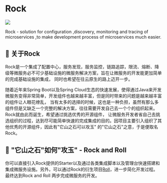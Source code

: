 # Rock

![](http://incrcloud.com:8080/rock.jpg)

Rock - solution for configuration ,discovery, monitoring and tracing of microservices ,to make development process of microservices much easier.


## 🥔 关于Rock
Rock是一个集成了配置中心，服务发现，服务监控，链路追踪，限流、熔断、降级等微服务必不可少基础设施的微服务解决方案，旨在让微服务的开发能更加简单的完成基础设施的集成，
同时也希望在往云原生的路上迈开一步。

随着近年来Spring Boot以及Spring Cloud生态的快速发展，使得通过Java来开发微服务变得非常简单，开发组件也越来越丰富，但是同时带来的问题是越来越丰富的组件让人眼花缭乱，
当有太多的选择的时候，这也是一种负担，虽然有那么多组件但是又缺乏一个完整的解决方案，往往需要开发自己去一个个的组织起来。Rock就由此而诞生，希望通过挑选优秀的开源组件，
让微服务开发者省自己去挑选组织的过程，达到尽可能简单快速的完成集成的目的。因项目主要引入组织了其他优秀的开源组件，因此有"它山之石可以攻玉" 的"它山之石"之意，于是便取名Rock。

## 🗿 "它山之石"如何"攻玉" - Rock and Roll

你可以直接引入Rock提供的Starter以及通过各类集成脚本以及管理台快速搭建和集成微服务设施。另外，可以通过Rock的衍生项目[Roll](https://github.com/scottkiss/roll)，进一步简化开发过程。
最终达到Rock and Roll 两步完成微服务的开发。